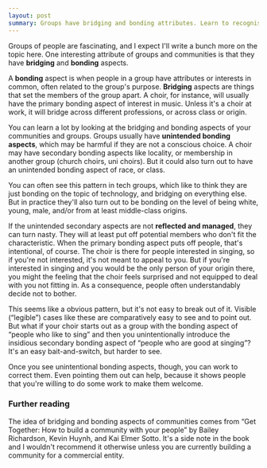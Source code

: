 ```yaml
---
layout: post
summary: Groups have bridging and bonding attributes. Learn to recognise unintended bonding.
---
```

Groups of people are fascinating, and I expect I'll write a bunch more on the topic here. One interesting attribute of
groups and communities is that they have **bridging** and **bonding** aspects.

A **bonding** aspect is when people in a group have attributes or interests in common, often related to the group's
purpose.  **Bridging** aspects are things that set the members of the group apart. A choir, for instance, will usually
have the primary bonding aspect of interest in music.  Unless it's a choir at work, it will bridge across different
professions, or across class or origin.

You can learn a lot by looking at the bridging and bonding aspects of your communities and groups.  Groups usually have
**unintended bonding aspects**, which may be harmful if they are not a conscious choice. A choir may have secondary
bonding aspects like locality, or membership in another group (church choirs, uni choirs). But it could also turn out to
have an unintended bonding aspect of race, or class.

You can often see this pattern in tech groups, which like to think they are just bonding on the topic of technology, and
bridging on everything else. But in practice they'll also turn out to be bonding on the level of being white, young,
male, and/or from at least middle-class origins.

If the unintended secondary aspects are not **reflected and managed**, they can turn nasty. They will at least put off
potential members who don't fit the characteristic. When the primary bonding aspect puts off people, that's intentional,
of course.  The choir is there for people interested in singing, so if you're not interested, it's not meant to appeal
to you.  But if you're interested in singing and you would be the only person of your origin there, you might the
feeling that the choir feels surprised and not equipped to deal with you not fitting in. As a consequence, people often
understandably decide not to bother.

This seems like a obvious pattern, but it's not easy to break out of it. Visible (“legible”) cases like these are
comparatively easy to see and to point out. But what if your choir starts out as a group with the bonding aspect of
“people who like to sing” and then you unintentionally introduce the insidious secondary bonding aspect of “people who
are good at singing”? It's an easy bait-and-switch, but harder to see.

Once you see unintentional bonding aspects, though, you can work to correct them. Even pointing them out can help,
because it shows people that you're willing to do some work to make them welcome.


### Further reading

The idea of bridging and bonding aspects of communities comes from “Get Together: How to build a community with your
people” by Bailey Richardson, Kevin Huynh, and Kai Elmer Sotto. It's a side note in the book and I wouldn't recommend it
otherwise unless you are currently building a community for a commercial entity.
